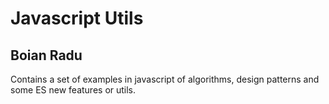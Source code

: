 # Javascript Utils 
## Boian Radu
Contains a set of examples in javascript of algorithms, design patterns and some ES new features or utils.